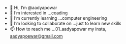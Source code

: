 - 👋 Hi, I’m @aadyapowar
- 👀 I’m interested in ...coading
- 🌱 I’m currently learning ...computer engineering
- 💞️ I’m looking to collaborate on ...just to learn new skills 
- 📫 How to reach me ...01_aadyapowar my insta, aadyapoewar@gmail.com
<!---
aadyapowar/aadyapowar is a ✨ special ✨ repository because its `README.md` (this file) appears on your GitHub profile.
You can click the Preview link to take a look at your changes.
--->
